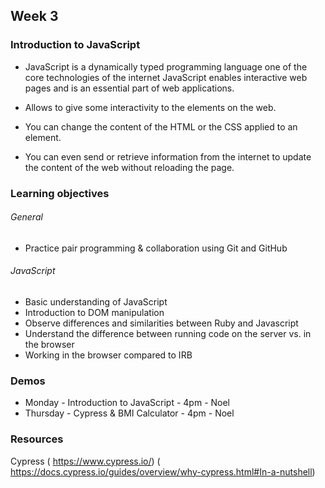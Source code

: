 ## Week 3 

### Introduction to JavaScript
* JavaScript is a dynamically typed programming language one of the core technologies of the internet JavaScript enables interactive web pages and is an essential part of web applications.

* Allows to give some interactivity to the elements on the web.
* You can change the content of the HTML or the CSS applied to an element.   
* You can even send or retrieve information from the internet to update the content of the web without reloading the page.

### Learning objectives
###### General
* Practice pair programming & collaboration using Git and GitHub

###### JavaScript 
* Basic understanding of JavaScript
* Introduction to DOM manipulation
* Observe differences and similarities between Ruby and Javascript
* Understand the difference between running code on the server vs. in the browser
* Working in the browser compared to IRB 

### Demos
* Monday - Introduction to JavaScript - 4pm - Noel 
* Thursday - Cypress & BMI Calculator - 4pm - Noel 

### Resources
Cypress ( https://www.cypress.io/) ( https://docs.cypress.io/guides/overview/why-cypress.html#In-a-nutshell)


